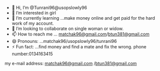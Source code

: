 - 👋 Hi, I’m @Tunrani96@usopslowly96
- 👀 I’m interested in girl
- 🌱 I’m currently learning ...make money online and get paid for the hard work of my account.
- 💞️ I’m looking to collaborate on single woman or widow.
- 📫 How to reach me ... matchak96@gmail.com/btun381@gmail.com
- 😄 Pronouns: ...matchak96/usopslowly96/tunrani96
- ⚡ Fun fact: ...find money and find a mate and fix the wrong.
phone number:0134163415
<!---
Tunrani96/Tunrani96 is a ✨ special ✨ repository because its `README.md` (this file) appears on your GitHub profile.
You can click the Preview link to take a look at your changes.
--->
my e-mail address: matchak96@gmail.com /btun381@gmail.com 
